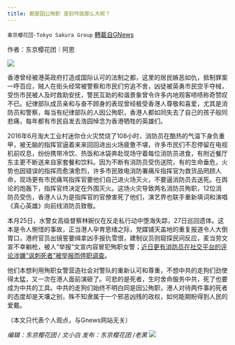 ```yaml
---
title: 都是因公殉职 差别咋就那么大呢？
---
```

`東京櫻花団-Tokyo Sakura Group` [轉載自GNews](https://gnews.org/zh-hans/1562902/)

作者：东京樱花团｜阿恩

![](https://assets.gnews.org/wp-content/uploads/2021/09/都是因公殉职-差别咋就那么大.jpg)

香港曾经被港英政府打造成国际认可的法制之都，这里的居民嫉恶如仇，抵制罪案一呼百应，贼人在街头经常被警察和市民们穷追不舍，凶徒被英勇市民空手夺械，受伤市民被人及时救助安抚，警民互助的和谐景象曾令许多内地观客啧啧称奇赞叹不已。纪律部队成员亲和与奋不顾身的表现曾经极受香港人尊敬和喜爱，尤其是消防员和警察，每当有纪律部队的人因公殉职，香港人都如同失去了自己的孩子般同悲痛，每年都有市民自发去浩园悼念为香港牺牲的英雄们。

2016年6月淘大工业村迷你仓火灾焚烧了108小时，消防员在酷热的气温下身负重甲，被无脑的指挥官逼着来来回回进出火场疲惫不堪，许多市民们不忍停留在电视机前叹息，纷纷携带冷饮、热饭和冰袋奔赴现场守着每位消防员进食，有附近餐厅东主更不断送来自家套餐和饮料。因为不断有消防员受伤送院，有的生命垂危，火势也因错误的指挥而愈演愈烈，许多市民致电消防署痛斥指挥官为救货品罔顾人命，现场更有市民痛骂指挥官要他们自己进火场灭火，不要逼消防员去送死。在舆论的炮轰下，指挥官终决定在外围灭火。这场火灾导致两名消防员殉职，12位消防员受伤，香港人认为是指挥官的官僚害死了他们，演艺界也联手重新填词和演唱《真心英雄》向前线消防员致敬。

本月25日，水警女高级督察林婉仪在反走私行动中堕海失踪，27日巡回遗体。这本是令人惋惜的事故，正当港人孕育思绪之际，党媒铺天盖地的重复报道令人大倒胃口，港府官员出镜誓要缉拿凶手报仇雪恨，建制议员则窥探民间反应，麦当劳文宣不幸躺枪，被人“举报”文宣内容冒犯殉职女警；[近日更有消防员在社交平台的评论涉嫌“讽刺死者”被举报而停职调查](https://www.hk01.com/%E7%A4%BE%E6%9C%83%E6%96%B0%E8%81%9E/682715/%E6%B0%B4%E8%AD%A6%E6%AE%89%E8%81%B7-%E6%B6%88%E6%81%AF-2%E6%B6%88%E9%98%B2%E5%93%A1%E6%B6%89%E7%B6%B2%E7%99%BC-%E5%98%B2%E8%AB%B7-%E8%A8%80%E8%AB%96%E9%81%AD%E6%8A%95%E8%A8%B4-%E6%AD%A3%E5%81%9C%E8%81%B7%E5%80%99%E6%9F%A5)。

他们本想利用殉职女警营造社会对警队的重新认可和尊重，不想中共的走狗们劲使得太猛，又一次在港人面前演砸了。可悲的是死者，生时舍命服务中共，死了也要成为中共的工具。中共的走狗们始终不明白同是因公殉职，港人对待两件事的死者的态度却是天壤之别，殊不知隶属于一个邪恶凶残的政权，如何能期盼得到人民的爱戴。

（本文只代表个人观点，与Gnews网站无关）

*编辑：东京樱花团 / 文小白*
*发布：东京樱花团 /老黑*
![](https://assets.gnews.org/wp-content/uploads/2021/09/樱花团图标-1.jpg)
